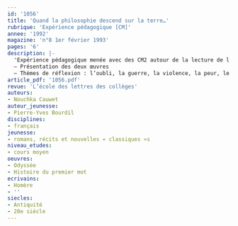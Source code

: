 ```yaml
---
id: '1056'
title: 'Quand la philosophie descend sur la terre…'
rubrique: 'Expérience pédagogique [CM]'
annee: '1992'
magazine: 'n°8 1er février 1993'
pages: '6'
description: |-
  'Expérience pédagogique menée avec des CM2 autour de la lecture de l’« Odyssée », d’Homère. « Histoire du premier mot », de Pierre-Yves Bourdil, a éclairé et actualisé certains aspects du texte…
  – Présentation des deux œuvres
  – Thèmes de réflexion : l’oubli, la guerre, la violence, la peur, le rêve utopique…'
article_pdf: '1056.pdf'
revue: 'L’école des lettres des collèges'
auteurs:
- Nouchka Cauwet
auteur_jeunesse:
- Pierre-Yves Bourdil
disciplines:
- français
jeunesse:
- romans, récits et nouvelles « classiques »s
niveau_etudes:
- cours moyen
oeuvres:
- Odyssée
- Histoire du premier mot
ecrivains:
- Homère
- ''
siecles:
- Antiquité
- 20e siècle
---
```

